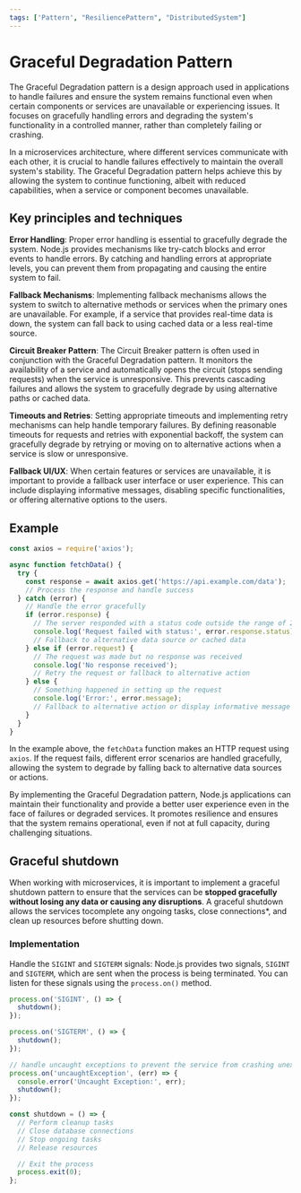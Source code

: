 ```yaml
---
tags: ['Pattern', "ResiliencePattern", "DistributedSystem"]
---
```


# Graceful Degradation Pattern

The Graceful Degradation pattern is a design approach used in applications to handle failures and ensure the system remains functional even when certain components or services are unavailable or experiencing issues. It focuses on gracefully handling errors and degrading the system's functionality in a controlled manner, rather than completely failing or crashing.

In a microservices architecture, where different services communicate with each other, it is crucial to handle failures effectively to maintain the overall system's stability. The Graceful Degradation pattern helps achieve this by allowing the system to continue functioning, albeit with reduced capabilities, when a service or component becomes unavailable.

## Key principles and techniques

**Error Handling**: Proper error handling is essential to gracefully degrade the system. Node.js provides mechanisms like try-catch blocks and error events to handle errors. By catching and handling errors at appropriate levels, you can prevent them from propagating and causing the entire system to fail.

**Fallback Mechanisms**: Implementing fallback mechanisms allows the system to switch to alternative methods or services when the primary ones are unavailable. For example, if a service that provides real-time data is down, the system can fall back to using cached data or a less real-time source.

**Circuit Breaker Pattern**: The Circuit Breaker pattern is often used in conjunction with the Graceful Degradation pattern. It monitors the availability of a service and automatically opens the circuit (stops sending requests) when the service is unresponsive. This prevents cascading failures and allows the system to gracefully degrade by using alternative paths or cached data.

**Timeouts and Retries**: Setting appropriate timeouts and implementing retry mechanisms can help handle temporary failures. By defining reasonable timeouts for requests and retries with exponential backoff, the system can gracefully degrade by retrying or moving on to alternative actions when a service is slow or unresponsive.

**Fallback UI/UX**: When certain features or services are unavailable, it is important to provide a fallback user interface or user experience. This can include displaying informative messages, disabling specific functionalities, or offering alternative options to the users.

## Example

```js
const axios = require('axios');

async function fetchData() {
  try {
    const response = await axios.get('https://api.example.com/data');
    // Process the response and handle success
  } catch (error) {
    // Handle the error gracefully
    if (error.response) {
      // The server responded with a status code outside the range of 2xx
      console.log('Request failed with status:', error.response.status);
      // Fallback to alternative data source or cached data
    } else if (error.request) {
      // The request was made but no response was received
      console.log('No response received');
      // Retry the request or fallback to alternative action
    } else {
      // Something happened in setting up the request
      console.log('Error:', error.message);
      // Fallback to alternative action or display informative message
    }
  }
}
```

In the example above, the `fetchData` function makes an HTTP request using `axios`. If the request fails, different error scenarios are handled gracefully, allowing the system to degrade by falling back to alternative data sources or actions.

By implementing the Graceful Degradation pattern, Node.js applications can maintain their functionality and provide a better user experience even in the face of failures or degraded services. It promotes resilience and ensures that the system remains operational, even if not at full capacity, during challenging situations.

## Graceful shutdown

When working with microservices, it is important to implement a graceful shutdown pattern to ensure that the services can be **stopped gracefully without losing any data or causing any disruptions**. A graceful shutdown allows the services tocomplete any ongoing tasks, close connections*, and clean up resources before shutting down.

### Implementation

Handle the `SIGINT` and `SIGTERM` signals: Node.js provides two signals, `SIGINT` and `SIGTERM`, which are sent when the process is being terminated. You can listen for these signals using the `process.on()` method.

```js
process.on('SIGINT', () => {
  shutdown();
});

process.on('SIGTERM', () => {
  shutdown();
});

// handle uncaught exceptions to prevent the service from crashing unexpectedly
process.on('uncaughtException', (err) => {
  console.error('Uncaught Exception:', err);
  shutdown();
});

const shutdown = () => {
  // Perform cleanup tasks
  // Close database connections
  // Stop ongoing tasks
  // Release resources

  // Exit the process
  process.exit(0);
};
```